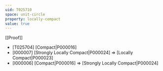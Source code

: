 ```yaml
---
uid: T025710
space: unit-circle
property: locally-compact
value: true
---
```

[[Proof]]

* [T025704] [Compact|P000016]
* [I000007] [Strongly Locally Compact|P000024] => [Locally Compact|P000023]
* [I000006] [Compact|P000016] => [Strongly Locally Compact|P000024]

